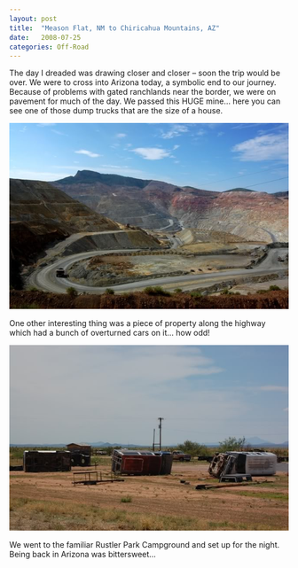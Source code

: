 ```yaml
---
layout: post
title:  "Meason Flat, NM to Chiricahua Mountains, AZ"
date:   2008-07-25
categories: Off-Road
---
```


The day I dreaded was drawing closer and closer – soon the trip would be over. We were to cross into Arizona today, a symbolic end to our journey. Because of problems with gated ranchlands near the border, we were on pavement for much of the day. We passed this HUGE mine… here you can see one of those dump trucks that are the size of a house. 

![](/assets/img/2008-07-25-cde-36/DSC_1294.jpg)

One other interesting thing was a piece of property along the highway which had a bunch of overturned cars on it… how odd! 

![](/assets/img/2008-07-25-cde-36/DSC_1297.jpg)

We went to the familiar Rustler Park Campground and set up for the night. Being back in Arizona was bittersweet…